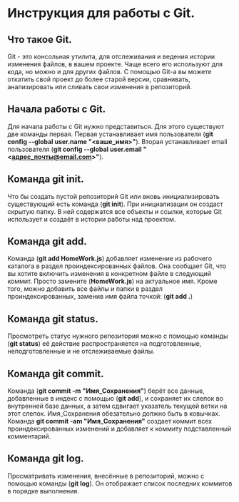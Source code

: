# Инструкция для работы с Git.

## Что такое Git.

Git - это консольная утилита, для отслеживания и ведения истории изменения файлов, в вашем проекте. Чаще всего его используют для кода, но можно и для других файлов. С помощью Git-a вы можете откатить свой проект до более старой версии, сравнивать, анализировать или сливать свои изменения в репозиторий. 

## Начала работы c Git.

Для начала работы с Git нужно представиться. Для этого существуют две команды первая. Первая устанавливает имя пользователя (**git config --global user.name "<ваше_имя>"**). Вторая устанавливает email пользователя (**git config --global user.email "<адрес_почты@email.com>"**).

## Команда **git init**.

Что бы cоздать пустой репозиторий Git или вновь инициализировать существующий есть команда (**git init**). При инициализации он создаст скрытую папку. В ней содержатся все объекты и ссылки, которые Git использует и создаёт в истории работы над проектом.

## Команда **git add**.

Команда (**git add HomeWork.js**) добавляет изменение из рабочего каталога в раздел проиндексированных файлов. Она сообщает Git, что вы хотите включить изменения в конкретном файле в следующий коммит. Просто замените (**HomeWork.js**) на актуальное имя. Кроме того, можно добавить все файлы и папки в раздел проиндексированных, заменив имя файла точкой: (**git add .**)

## Команда **git status**.

Просмотреть статус нужного репозитория можно с помощью команды (**git status**) её действие распространяется на подготовленные, неподготовленные и не отслеживаемые файлы.

## Команда **git commit**.

Команда (**git commit -m "Имя_Сохранения"**) берёт все данные, добавленные в индекс с помощью (**git add**), и сохраняет их слепок во внутренней базе данных, а затем сдвигает указатель текущей ветки на этот слепок. Имя_Сохранения обезательно должно быть в ковычках. Команда **git commit -am "Имя_Сохранения"** создает коммит всех проиндексированных изменений и добавляет к коммиту подставленный комментарий. 

## Команда **git log**.

Просматривать изменения, внесённые в репозиторий, можно с помощью команды (**git log**). Он отображает список последних коммитов в порядке выполнения.

